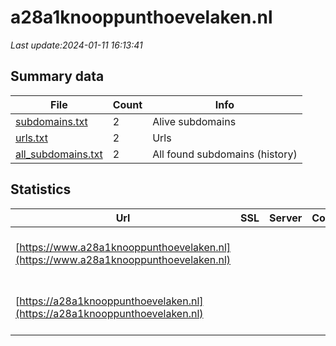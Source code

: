 # a28a1knooppunthoevelaken.nl
*Last update:2024-01-11 16:13:41*
## Summary data
| File       | Count | Info |
|------------|-------|------|
|[subdomains.txt](/data/a28a1knooppunthoevelaken/subdomains.txt)|2|Alive subdomains|
|[urls.txt](/data/a28a1knooppunthoevelaken/urls.txt)|2|Urls|
|[all_subdomains.txt](/data/a28a1knooppunthoevelaken/all_subdomains.txt)|2|All found subdomains (history)|
## Statistics
| Url | SSL | Server | Cookie | HSTS | CSP | XFO | XXP | RP | Tech |
|------------|-------|------|------|------|------|------|------|------|------|
|[https://www.a28a1knooppunthoevelaken.nl](https://www.a28a1knooppunthoevelaken.nl)| | | |:white_check_mark: | |:white_check_mark: |:white_check_mark: |:white_check_mark: |Google Tag Manager H...|
|[https://a28a1knooppunthoevelaken.nl](https://a28a1knooppunthoevelaken.nl)| | | |:white_check_mark: | |:white_check_mark: |:white_check_mark: |:white_check_mark: |Google Tag Manager H...|